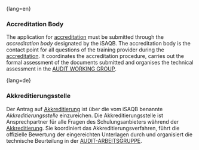 {lang=en}
### Accreditation Body
The application for [accreditation](#term-accreditation) must be submitted through the *accreditation body* designated by the iSAQB. The accreditation body is the contact point for all questions of the training provider during the [accreditation](#term-accreditation). 
It coordinates the accreditation procedure, carries out the formal assessment of the documents submitted and organises the technical assessment in the [AUDIT WORKING GROUP](#term-audit-working-group).


{lang=de}
### Akkreditierungsstelle

Der Antrag auf [Akkreditierung](#_bookmark17) ist über die vom iSAQB
benannte *Akkreditierungsstelle* einzureichen. Die
Akkreditierungsstelle ist Ansprechpartner für alle Fragen des
Schulungsanbieters während der [Akkreditierung](#_bookmark17). Sie
koordiniert das Akkreditierungsverfahren, führt die offizielle
Bewertung der eingereichten Unterlagen durch und organisiert die
technische Beurteilung in der [AUDIT-ARBEITSGRUPPE](#_bookmark43).